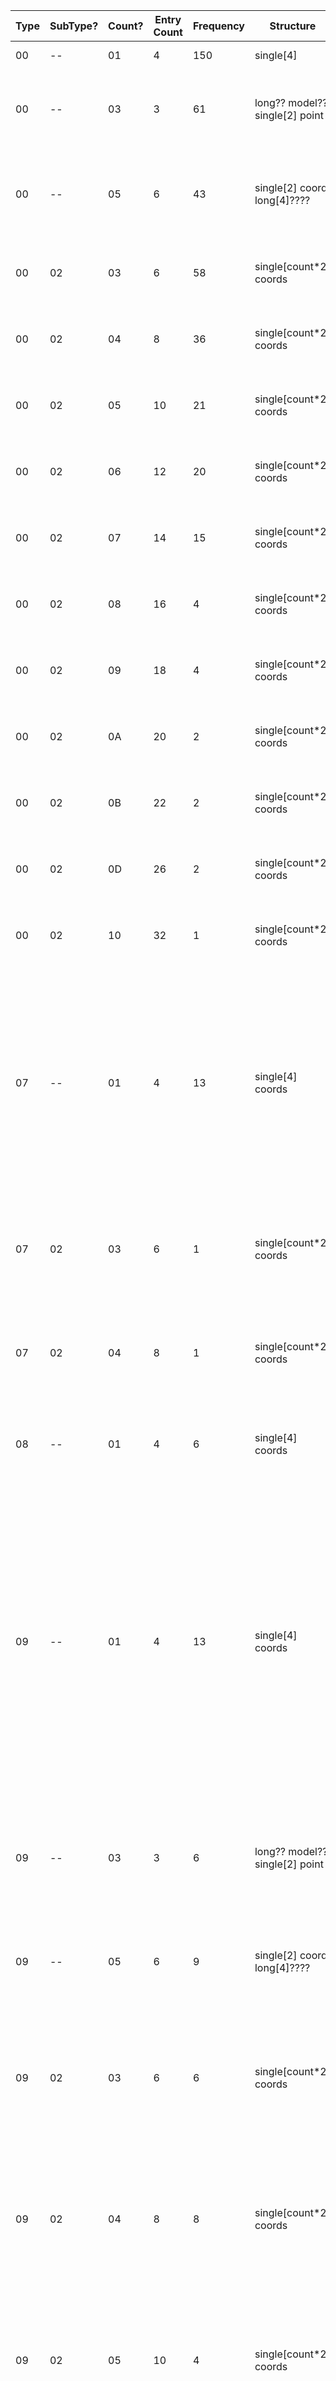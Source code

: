 | Type | SubType? | Count? | Entry Count | Frequency | Structure | Shape | Done | Info |
|------|----------|--------|-------------|-----------|-----------|------|------|------|
| 00   | --       | 01     | 4           | 150       | single[4] | Vector 2d | ✔️    | These are simple panels |
| 00   | --       | 03     | 3           | 61        | long?? model??<br />single[2] point| Point w/ Model? | ✔️    | These seem like models, have them plotting but there's more data there |
| 00   | --       | 05     | 6           | 43        | single[2] coord<br />long[4]????  | Point w/ Model?   | ✔️    | This isn't done, have points plotting in 2d, but there's more data in these. |
| 00   | 02       | 03     | 6           | 58        | single[count*2] coords| Vector 2d | ✔️    | These are simple panels like sides of buildings or fences |
| 00   | 02       | 04     | 8           | 36        | single[count*2] coords| Vector 2d | ✔️    | These are simple panels like sides of buildings or fences |
| 00   | 02       | 05     | 10          | 21        | single[count*2] coords| Vector 2d | ✔️    | These are simple panels like sides of buildings or fences |
| 00   | 02       | 06     | 12          | 20        | single[count*2] coords| Vector 2d | ✔️    | These are simple panels like sides of buildings or fences |
| 00   | 02       | 07     | 14          | 15        | single[count*2] coords| Vector 2d | ✔️    | These are simple panels like sides of buildings or fences |
| 00   | 02       | 08     | 16          | 4         | single[count*2] coords| Vector 2d | ✔️    | These are simple panels like sides of buildings or fences |
| 00   | 02       | 09     | 18          | 4         | single[count*2] coords| Vector 2d | ✔️    | These are simple panels like sides of buildings or fences |
| 00   | 02       | 0A     | 20          | 2         | single[count*2] coords| Vector 2d | ✔️    | These are simple panels like sides of buildings or fences |
| 00   | 02       | 0B     | 22          | 2         | single[count*2] coords| Vector 2d | ✔️    | These are simple panels like sides of buildings or fences |
| 00   | 02       | 0D     | 26          | 2         | single[count*2] coords| Vector 2d | ✔️    | These are simple panels like sides of buildings or fences |
| 00   | 02       | 10     | 32          | 1         | single[count*2] coords| Vector 2d | ✔️    | These are simple panels like sides of buildings or fences |
| 07   | --       | 01     | 4           | 13        | single[4] coords| Vector 2d | ✔️    | These seem like the garage-style doors and other door-like objects that load in at night to prevent you from going into stores. They appear in Dobuita in front of many of the stores but are not visible during the day. |
| 07   | 02       | 03     | 6           | 1         | single[count*2] coords| Vector 2d | ✔️    | These look like the inner collision for the inside of the stores that have garage doors in 07 01 |
| 07   | 02       | 04     | 8           | 1         | single[count*2] coords| Vector 2d | ✔️    | These look like the inner collision for the inside of the stores that have garage doors in 07 01 |
| 08   | --       | 01     | 4           | 6         | single[4] coords| Vector 2d | ✔️    | In Dobuita, these are in pairs. Almost looks like door reinforcement |
| 09   | --       | 01     | 4           | 13        | single[4] coords| Vector 2d | ✔️    | These are invisible walls. In Dobuita the best example is the invisible walls that block you from entering the street or continuing down the sidewalk. This also blocks you from reaching the walls of the parking lot where you can train (can't reach or go past the parking spot bumpers) | 
| 09   | --       | 03     | 3           | 6         | long?? model??<br />single[2] point | Point w/ Model?   | ✔️    | These are 2d points with something associated as the first word. Idk what these are, will have to look more into it |
| 09   | --       | 05     | 6           | 9         | single[2] coord<br />long[4]???? | Point w/ Model?   | ✔️    | First two words are a coordinate, plotting in 2d, need to figure the rest of this type. |
| 09   | 02       | 03     | 6           | 6         | single[count*2] coords | Vector 2d | ✔️    | These seem like barriers around objects. Don't have all the objects plotting yet but it certainly looks like it in Dobuita |
| 09   | 02       | 04     | 8           | 8         | single[count*2] coords | Vector 2d | ✔️    | These seem like barriers arou nd objects. Don't have all the objects plotting yet but it certainly looks like it in Dobuita |
| 09   | 02       | 05     | 10          | 4         | single[count*2] coords | Vector 2d | ✔️    | These seem like barriers around objects. Don't have all the objects plotting yet but it certainly looks like it in Dobuita |
| 09   | 02       | 06     | 12          | 4         | single[count*2] coords | Vector 2d | ✔️    | These seem like barriers around objects. Don't have all the objects plotting yet but it certainly looks like it in Dobuita |
| 0A   | --       | 01     | 4           | 18        | single[4] coords | Vector 2d | ✔️    | In Sakuragaoka there are stairs between pairs of these, same with Dobuita. These are stairs beginning and ends. |
| 64   | --       | 01     | 4           | 57        | single[4] coords | Vector 2d | ✔️    | These appear to be collision on doors. This includes doors that Ryo can't interact with (but NPCs can). |
| 65   | --       | 01     | 4           | 2         | single[4] coords | Vector 2d | ✔️    | These are the sliding doors of You Arcade in Dobuita | 
| 66   | --       | 01     | 4           | 2         | single[4] coords | Vector 2d | ✔️    | These are the sliding doors of You Arcade in Dobuita | 
| 67   | --       | 01     | 4           | 2         | single[4] coords | Vector 2d | ✔️    | These are the sliding doors of You Arcade in Dobuita | 
| 68   | --       | 01     | 4           | 2         | single[4] coords | Vector 2d | ✔️    | These are the sliding doors of You Arcade in Dobuita | 
| 69   | --       | 01     | 4           | 2         | single[4] coords | Vector 2d | ✔️    | These are the sliding doors of You Arcade in Dobuita | 
| 6A   | --       | 01     | 4           | 2         | single[4] coords | Vector 2d | ✔️    | These are the sliding doors of You Arcade in Dobuita | 
| 6B   | --       | 01     | 4           | 2         | single[4] coords | Vector 2d | ✔️    | These are the sliding doors of You Arcade in Dobuita | 
| 6C   | --       | 01     | 4           | 2         | single[4] coords | Vector 2d | ✔️    | These are the sliding doors of You Arcade in Dobuita | 
| 6D   | --       | 01     | 4           | 2         | single[4] coords | Vector 2d | ✔️    | These are the sliding doors of You Arcade in Dobuita | 
| 6E   | --       | 01     | 4           | 1         | single[4] coords | Vector 2d | ✔️    | These are the sliding door of Tomato Convenience Store in Dobuita |
| 6F   | --       | 01     | 4           | 1         | single[4] coords | Vector 2d | ✔️    | These are the sliding door of Tomato Convenience Store in Dobuita |
| 70   | --       | 01     | 4           | 1         | single[4] coords | Vector 2d | ✔️    | These are the sliding door of Tomato Convenience Store in Dobuita |
| 71   | --       | 01     | 4           | 1         | single[4] coords | Vector 2d | ✔️    | These are the sliding door of Tomato Convenience Store in Dobuita |
| 72   | --       | 01     | 4           | 1         | single[4] coords | Vector 2d | ✔️    | These are the sliding door of Tomato Convenience Store in Dobuita |
| 73   | --       | 01     | 4           | 1         | single[4] coords | Vector 2d | ✔️    | These are the sliding door of Tomato Convenience Store in Dobuita |
| 74   | --       | 01     | 4           | 1         | single[4] coords | Vector 2d | ✔️    | These are the sliding door of Tomato Convenience Store in Dobuita |
| 75   | --       | 01     | 4           | 1         | single[4] coords | Vector 2d | ✔️    | These are the sliding door of Tomato Convenience Store in Dobuita |
| 76   | --       | 01     | 4           | 1         | single[4] coords | Vector 2d | ✔️    | These are the sliding door of Tomato Convenience Store in Dobuita |
| C8   | 02       | 04     | 8           | 1         | single[count*2] coords| Vector 2d | ✔️    | This is be the collision around Tom's Hot Dog cart in Dobuita | 
